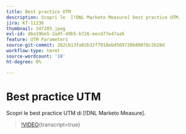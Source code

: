 ```yaml
---
title: Best practice UTM
description: Scopri le  [!DNL Marketo Measure] best practice UTM.
jira: KT-11236
thumbnail: 347203.jpeg
exl-id: dba19be5-2adf-49b5-b726-eecd77e47aa5
feature: UTM Parameters
source-git-commit: 262cb13fa02b32f7918ebd569720b80078c2b28d
workflow-type: tm+mt
source-wordcount: '18'
ht-degree: 0%

---
```


# Best practice UTM

Scopri le best practice UTM di [!DNL Marketo Measure].

>[!VIDEO](https://video.tv.adobe.com/v/3422303/?learn=on&captions=ita){transcript=true}

